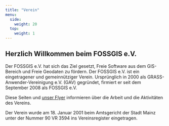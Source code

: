 ```yaml
---
title: "Verein"
menu:
  side:
    weight: 20
  top:
    weight: 1
---
```


## Herzlich Willkommen beim FOSSGIS e.V.

Der FOSSGIS e.V. hat sich das Ziel gesetzt, Freie Software aus dem GIS-Bereich
und Freie Geodaten zu fördern. Der FOSSGIS e.V. ist ein eingetragener und
gemeinnütziger Verein. Ursprünglich in 2000 als GRASS-Anwender-Vereinigung e.V.
(GAV) gegründet, firmiert er seit dem September 2008 als FOSSGIS e.V.

Diese Seiten und [unser Flyer](/FOSSGIS_Vereinsflyer_2021_web.pdf) informieren über die
Arbeit und die Aktivitäten des Vereins.

Der Verein wurde am 18. Januar 2001 beim Amtsgericht der Stadt Mainz unter der
Nummer 90 VR 3594 ins Vereinsregister eingetragen.

